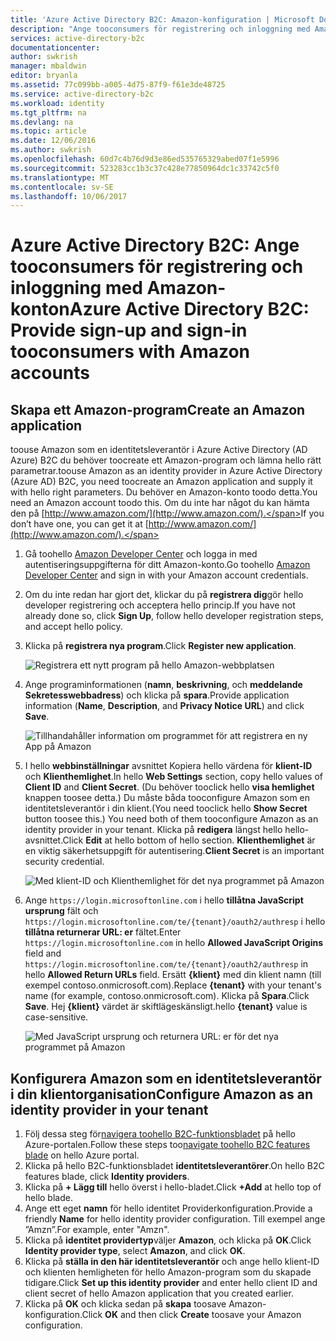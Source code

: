 ```yaml
---
title: 'Azure Active Directory B2C: Amazon-konfiguration | Microsoft Docs'
description: "Ange tooconsumers för registrering och inloggning med Amazon-konton i dina program som skyddas av Azure Active Directory B2C."
services: active-directory-b2c
documentationcenter: 
author: swkrish
manager: mbaldwin
editor: bryanla
ms.assetid: 77c099bb-a005-4d75-87f9-f61e3de48725
ms.service: active-directory-b2c
ms.workload: identity
ms.tgt_pltfrm: na
ms.devlang: na
ms.topic: article
ms.date: 12/06/2016
ms.author: swkrish
ms.openlocfilehash: 60d7c4b76d9d3e86ed535765329abed07f1e5996
ms.sourcegitcommit: 523283cc1b3c37c428e77850964dc1c33742c5f0
ms.translationtype: MT
ms.contentlocale: sv-SE
ms.lasthandoff: 10/06/2017
---
```

# <a name="azure-active-directory-b2c-provide-sign-up-and-sign-in-tooconsumers-with-amazon-accounts"></a><span data-ttu-id="c6ebf-103">Azure Active Directory B2C: Ange tooconsumers för registrering och inloggning med Amazon-konton</span><span class="sxs-lookup"><span data-stu-id="c6ebf-103">Azure Active Directory B2C: Provide sign-up and sign-in tooconsumers with Amazon accounts</span></span>
## <a name="create-an-amazon-application"></a><span data-ttu-id="c6ebf-104">Skapa ett Amazon-program</span><span class="sxs-lookup"><span data-stu-id="c6ebf-104">Create an Amazon application</span></span>
<span data-ttu-id="c6ebf-105">toouse Amazon som en identitetsleverantör i Azure Active Directory (AD Azure) B2C du behöver toocreate ett Amazon-program och lämna hello rätt parametrar.</span><span class="sxs-lookup"><span data-stu-id="c6ebf-105">toouse Amazon as an identity provider in Azure Active Directory (Azure AD) B2C, you need toocreate an Amazon application and supply it with hello right parameters.</span></span> <span data-ttu-id="c6ebf-106">Du behöver en Amazon-konto toodo detta.</span><span class="sxs-lookup"><span data-stu-id="c6ebf-106">You need an Amazon account toodo this.</span></span> <span data-ttu-id="c6ebf-107">Om du inte har något du kan hämta den på [http://www.amazon.com/](http://www.amazon.com/).</span><span class="sxs-lookup"><span data-stu-id="c6ebf-107">If you don’t have one, you can get it at [http://www.amazon.com/](http://www.amazon.com/).</span></span>

1. <span data-ttu-id="c6ebf-108">Gå toohello [Amazon Developer Center](https://login.amazon.com/) och logga in med autentiseringsuppgifterna för ditt Amazon-konto.</span><span class="sxs-lookup"><span data-stu-id="c6ebf-108">Go toohello [Amazon Developer Center](https://login.amazon.com/) and sign in with your Amazon account credentials.</span></span>
2. <span data-ttu-id="c6ebf-109">Om du inte redan har gjort det, klickar du på **registrera dig**gör hello developer registrering och acceptera hello princip.</span><span class="sxs-lookup"><span data-stu-id="c6ebf-109">If you have not already done so, click **Sign Up**, follow hello developer registration steps, and accept hello policy.</span></span>
3. <span data-ttu-id="c6ebf-110">Klicka på **registrera nya program**.</span><span class="sxs-lookup"><span data-stu-id="c6ebf-110">Click **Register new application**.</span></span>
   
    ![Registrera ett nytt program på hello Amazon-webbplatsen](./media/active-directory-b2c-setup-amzn-app/amzn-new-app.png)
4. <span data-ttu-id="c6ebf-112">Ange programinformationen (**namn**, **beskrivning**, och **meddelande Sekretesswebbadress**) och klicka på **spara**.</span><span class="sxs-lookup"><span data-stu-id="c6ebf-112">Provide application information (**Name**, **Description**, and **Privacy Notice URL**) and click **Save**.</span></span>
   
    ![Tillhandahåller information om programmet för att registrera en ny App på Amazon](./media/active-directory-b2c-setup-amzn-app/amzn-register-app.png)
5. <span data-ttu-id="c6ebf-114">I hello **webbinställningar** avsnittet Kopiera hello värdena för **klient-ID** och **Klienthemlighet**.</span><span class="sxs-lookup"><span data-stu-id="c6ebf-114">In hello **Web Settings** section, copy hello values of **Client ID** and **Client Secret**.</span></span> <span data-ttu-id="c6ebf-115">(Du behöver tooclick hello **visa hemlighet** knappen toosee detta.) Du måste båda tooconfigure Amazon som en identitetsleverantör i din klient.</span><span class="sxs-lookup"><span data-stu-id="c6ebf-115">(You need tooclick hello **Show Secret** button toosee this.) You need both of them tooconfigure Amazon as an identity provider in your tenant.</span></span> <span data-ttu-id="c6ebf-116">Klicka på **redigera** längst hello hello-avsnittet.</span><span class="sxs-lookup"><span data-stu-id="c6ebf-116">Click **Edit** at hello bottom of hello section.</span></span> <span data-ttu-id="c6ebf-117">**Klienthemlighet** är en viktig säkerhetsuppgift för autentisering.</span><span class="sxs-lookup"><span data-stu-id="c6ebf-117">**Client Secret** is an important security credential.</span></span>
   
    ![Med klient-ID och Klienthemlighet för det nya programmet på Amazon](./media/active-directory-b2c-setup-amzn-app/amzn-client-secret.png)
6. <span data-ttu-id="c6ebf-119">Ange `https://login.microsoftonline.com` i hello **tillåtna JavaScript ursprung** fält och `https://login.microsoftonline.com/te/{tenant}/oauth2/authresp` i hello **tillåtna returnerar URL: er** fältet.</span><span class="sxs-lookup"><span data-stu-id="c6ebf-119">Enter `https://login.microsoftonline.com` in hello **Allowed JavaScript Origins** field and `https://login.microsoftonline.com/te/{tenant}/oauth2/authresp` in hello **Allowed Return URLs** field.</span></span> <span data-ttu-id="c6ebf-120">Ersätt **{klient}** med din klient namn (till exempel contoso.onmicrosoft.com).</span><span class="sxs-lookup"><span data-stu-id="c6ebf-120">Replace **{tenant}** with your tenant's name (for example, contoso.onmicrosoft.com).</span></span> <span data-ttu-id="c6ebf-121">Klicka på **Spara**.</span><span class="sxs-lookup"><span data-stu-id="c6ebf-121">Click **Save**.</span></span> <span data-ttu-id="c6ebf-122">Hej **{klient}** värdet är skiftlägeskänsligt.</span><span class="sxs-lookup"><span data-stu-id="c6ebf-122">hello **{tenant}** value is case-sensitive.</span></span>
   
    ![Med JavaScript ursprung och returnera URL: er för det nya programmet på Amazon](./media/active-directory-b2c-setup-amzn-app/amzn-urls.png)

## <a name="configure-amazon-as-an-identity-provider-in-your-tenant"></a><span data-ttu-id="c6ebf-124">Konfigurera Amazon som en identitetsleverantör i din klientorganisation</span><span class="sxs-lookup"><span data-stu-id="c6ebf-124">Configure Amazon as an identity provider in your tenant</span></span>
1. <span data-ttu-id="c6ebf-125">Följ dessa steg för[navigera toohello B2C-funktionsbladet](active-directory-b2c-app-registration.md#navigate-to-b2c-settings) på hello Azure-portalen.</span><span class="sxs-lookup"><span data-stu-id="c6ebf-125">Follow these steps too[navigate toohello B2C features blade](active-directory-b2c-app-registration.md#navigate-to-b2c-settings) on hello Azure portal.</span></span>
2. <span data-ttu-id="c6ebf-126">Klicka på hello B2C-funktionsbladet **identitetsleverantörer**.</span><span class="sxs-lookup"><span data-stu-id="c6ebf-126">On hello B2C features blade, click **Identity providers**.</span></span>
3. <span data-ttu-id="c6ebf-127">Klicka på **+ Lägg till** hello överst i hello-bladet.</span><span class="sxs-lookup"><span data-stu-id="c6ebf-127">Click **+Add** at hello top of hello blade.</span></span>
4. <span data-ttu-id="c6ebf-128">Ange ett eget **namn** för hello identitet Providerkonfiguration.</span><span class="sxs-lookup"><span data-stu-id="c6ebf-128">Provide a friendly **Name** for hello identity provider configuration.</span></span> <span data-ttu-id="c6ebf-129">Till exempel ange ”Amzn”.</span><span class="sxs-lookup"><span data-stu-id="c6ebf-129">For example, enter "Amzn".</span></span>
5. <span data-ttu-id="c6ebf-130">Klicka på **identitet providertyp**väljer **Amazon**, och klicka på **OK**.</span><span class="sxs-lookup"><span data-stu-id="c6ebf-130">Click **Identity provider type**, select **Amazon**, and click **OK**.</span></span>
6. <span data-ttu-id="c6ebf-131">Klicka på **ställa in den här identitetsleverantör** och ange hello klient-ID och klienten hemligheten för hello Amazon-program som du skapade tidigare.</span><span class="sxs-lookup"><span data-stu-id="c6ebf-131">Click **Set up this identity provider** and enter hello client ID and client secret of hello Amazon application that you created earlier.</span></span>
7. <span data-ttu-id="c6ebf-132">Klicka på **OK** och klicka sedan på **skapa** toosave Amazon-konfiguration.</span><span class="sxs-lookup"><span data-stu-id="c6ebf-132">Click **OK** and then click **Create** toosave your Amazon configuration.</span></span>

